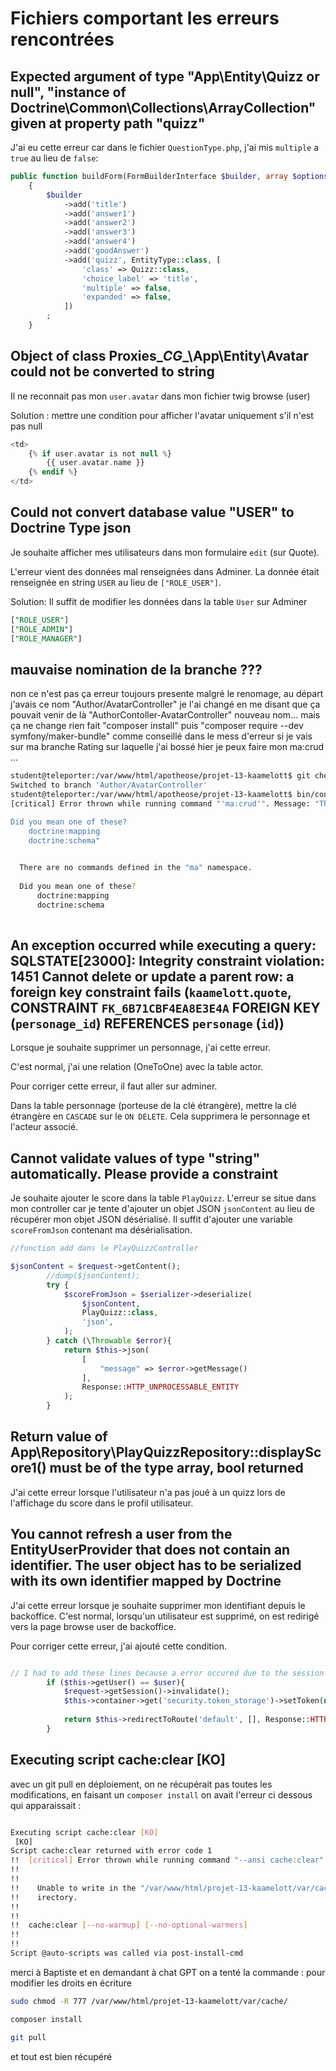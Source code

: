 # Fichiers comportant les erreurs rencontrées

## Expected argument of type "App\Entity\Quizz or null", "instance of Doctrine\Common\Collections\ArrayCollection" given at property path "quizz"

J'ai eu cette erreur car dans le fichier `QuestionType.php`, j'ai mis `multiple` a `true` au lieu de `false`:

```php
public function buildForm(FormBuilderInterface $builder, array $options): void
    {
        $builder
            ->add('title')
            ->add('answer1')
            ->add('answer2')
            ->add('answer3')
            ->add('answer4')
            ->add('goodAnswer')
            ->add('quizz', EntityType::class, [
                'class' => Quizz::class,
                'choice_label' => 'title',
                'multiple' => false,
                'expanded' => false,
            ])
        ;
    }
```

## Object of class Proxies\__CG__\App\Entity\Avatar could not be converted to string

Il ne reconnait pas mon `user.avatar` dans mon fichier twig browse (user)

Solution : mettre une condition pour afficher l'avatar uniquement s'il n'est pas null

```php
<td>
    {% if user.avatar is not null %}
        {{ user.avatar.name }}
    {% endif %}
</td>
```

## Could not convert database value "USER" to Doctrine Type json

Je souhaite afficher mes utilisateurs dans mon formulaire `edit` (sur Quote).

L'erreur vient des données mal renseignées dans Adminer. La donnée était renseignée en string `USER` au lieu de `["ROLE_USER"]`.

Solution:
Il suffit de modifier les données dans la table `User` sur Adminer

```sql
["ROLE_USER"]
["ROLE_ADMIN"]
["ROLE_MANAGER"]
```

## mauvaise nomination de la branche ???

non ce n'est pas ça erreur toujours presente malgré le renomage,
au départ j'avais ce nom "Author/AvatarController" je l'ai changé en me disant que ça pouvait venir de là "AuthorContoller-AvatarController" nouveau nom... mais ça ne change rien fait "composer install"  puis "composer require --dev symfony/maker-bundle" comme conseillé dans le mess d'erreur si je vais sur ma branche Rating sur laquelle j'ai bossé hier je peux faire mon ma:crud ...

```bash
student@teleporter:/var/www/html/apotheose/projet-13-kaamelott$ git checkout Author/AvatarController 
Switched to branch 'Author/AvatarController'
student@teleporter:/var/www/html/apotheose/projet-13-kaamelott$ bin/console ma:crud
[critical] Error thrown while running command "'ma:crud'". Message: "There are no commands defined in the "ma" namespace.

Did you mean one of these?
    doctrine:mapping
    doctrine:schema"

                                                        
  There are no commands defined in the "ma" namespace.  
                                                        
  Did you mean one of these?                            
      doctrine:mapping                                  
      doctrine:schema                                   
                                                        
```

## An exception occurred while executing a query: SQLSTATE[23000]: Integrity constraint violation: 1451 Cannot delete or update a parent row: a foreign key constraint fails (`kaamelott`.`quote`, CONSTRAINT `FK_6B71CBF4EA8E3E4A` FOREIGN KEY (`personage_id`) REFERENCES `personage` (`id`))

Lorsque je souhaite supprimer un personnage, j'ai cette erreur.

C'est normal, j'ai une relation (OneToOne) avec la table actor.

Pour corriger cette erreur, il faut aller sur adminer.

Dans la table personnage (porteuse de la clé étrangère), mettre la clé étrangère en `CASCADE` sur le `ON DELETE`.
Cela supprimera le personnage et l'acteur associé.

## Cannot validate values of type "string" automatically. Please provide a constraint

Je souhaite ajouter le score dans la table `PlayQuizz`.
L'erreur se situe dans mon controller car je tente d'ajouter un objet JSON `jsonContent` au lieu de récupérer mon objet JSON désérialisé.
Il suffit d'ajouter une variable `scoreFromJson` contenant ma désérialisation.

```php
//function add dans le PlayQuizzController

$jsonContent = $request->getContent();
        //dump($jsonContent);
        try {
            $scoreFromJson = $serializer->deserialize(
                $jsonContent,
                PlayQuizz::class,
                'json',
            );
        } catch (\Throwable $error){
            return $this->json(
                [
                    "message" => $error->getMessage()
                ],
                Response::HTTP_UNPROCESSABLE_ENTITY
            );
        } 
```

## Return value of App\Repository\PlayQuizzRepository::displayScore1() must be of the type array, bool returned

J'ai cette erreur lorsque l'utilisateur n'a pas joué à un quizz lors de l'affichage du score dans le profil utilisateur.

## You cannot refresh a user from the EntityUserProvider that does not contain an identifier. The user object has to be serialized with its own identifier mapped by Doctrine

J'ai cette erreur lorsque je souhaite supprimer mon identifiant depuis le backoffice.
C'est normal, lorsqu'un utilisateur est supprimé, on est redirigé vers la page browse user de backoffice.

Pour corriger cette erreur, j'ai ajouté cette condition.

```php

// I had to add these lines because a error occured due to the session still standing
        if ($this->getUser() == $user){
            $request->getSession()->invalidate();
            $this->container->get('security.token_storage')->setToken(null);
    
            return $this->redirectToRoute('default', [], Response::HTTP_SEE_OTHER);
        }

```

## Executing script cache:clear [KO]

avec un git pull en déploiement, on ne récupérait pas toutes les modifications, en faisant un ```composer install``` on avait l'erreur ci dessous qui apparaissait :

```bash

Executing script cache:clear [KO]
 [KO]
Script cache:clear returned with error code 1
!!  [critical] Error thrown while running command "--ansi cache:clear". Message: "Unable to write in the "/var/www/html/projet-13-kaamelott/var/cache/prod" directory."
!!
!!
!!    Unable to write in the "/var/www/html/projet-13-kaamelott/var/cache/prod" d
!!    irectory.
!!
!!
!!  cache:clear [--no-warmup] [--no-optional-warmers]
!!
!!
Script @auto-scripts was called via post-install-cmd
```

merci à Baptiste et en demandant à chat GPT on a tenté la commande : pour modifier les droits en écriture

```bash
sudo chmod -R 777 /var/www/html/projet-13-kaamelott/var/cache/
```

```bash
composer install
```

```bash
git pull
```

et tout est bien récupéré
